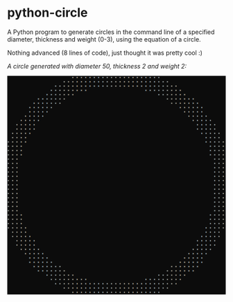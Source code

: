 # python-circle
A Python program to generate circles in the command line of a specified diameter, thickness and weight (0-3), using the equation of a circle.

Nothing advanced (8 lines of code), just thought it was pretty cool :)

*A circle generated with diameter 50, thickness 2 and weight 2:*

![A circle generated with diameter 50, thickness 2 and weight 2](circle.png)
